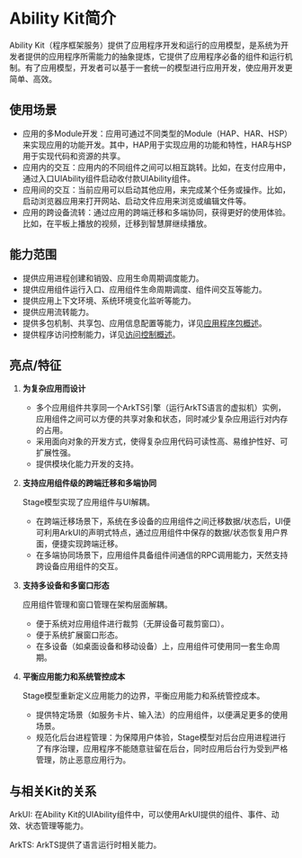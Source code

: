 # Ability Kit简介

Ability Kit（程序框架服务）提供了应用程序开发和运行的应用模型，是系统为开发者提供的应用程序所需能力的抽象提炼，它提供了应用程序必备的组件和运行机制。有了应用模型，开发者可以基于一套统一的模型进行应用开发，使应用开发更简单、高效。

## 使用场景

- 应用的多Module开发：应用可通过不同类型的Module（HAP、HAR、HSP）来实现应用的功能开发。其中，HAP用于实现应用的功能和特性，HAR与HSP用于实现代码和资源的共享。
- 应用内的交互：应用内的不同组件之间可以相互跳转。比如，在支付应用中，通过入口UIAbility组件启动收付款UIAbility组件。
- 应用间的交互：当前应用可以启动其他应用，来完成某个任务或操作。比如，启动浏览器应用来打开网站、启动文件应用来浏览或编辑文件等。
- 应用的跨设备流转：通过应用的跨端迁移和多端协同，获得更好的使用体验。比如，在平板上播放的视频，迁移到智慧屏继续播放。

## 能力范围

- 提供应用进程创建和销毁、应用生命周期调度能力。
- 提供应用组件运行入口、应用组件生命周期调度、组件间交互等能力。
- 提供应用上下文环境、系统环境变化监听等能力。
- 提供应用流转能力。
- 提供多包机制、共享包、应用信息配置等能力，详见[应用程序包概述](../quick-start/application-package-overview.md)。
- 提供程序访问控制能力，详见[访问控制概述](../security/AccessToken/access-token-overview.md)。
<!--RP1-->
<!--RP1End-->

## 亮点/特征

1. **为复杂应用而设计**
   - 多个应用组件共享同一个ArkTS引擎（运行ArkTS语言的虚拟机）实例，应用组件之间可以方便的共享对象和状态，同时减少复杂应用运行对内存的占用。
   - 采用面向对象的开发方式，使得复杂应用代码可读性高、易维护性好、可扩展性强。
   - 提供模块化能力开发的支持。

2. **支持应用组件级的跨端迁移和多端协同**

   Stage模型实现了应用组件与UI解耦。
   - 在跨端迁移场景下，系统在多设备的应用组件之间迁移数据/状态后，UI便可利用ArkUI的声明式特点，通过应用组件中保存的数据/状态恢复用户界面，便捷实现跨端迁移。
   - 在多端协同场景下，应用组件具备组件间通信的RPC调用能力，天然支持跨设备应用组件的交互。

3. **支持多设备和多窗口形态**

   应用组件管理和窗口管理在架构层面解耦。
   - 便于系统对应用组件进行裁剪（无屏设备可裁剪窗口）。
   - 便于系统扩展窗口形态。
   - 在多设备（如桌面设备和移动设备）上，应用组件可使用同一套生命周期。

4. **平衡应用能力和系统管控成本**

   Stage模型重新定义应用能力的边界，平衡应用能力和系统管控成本。
   - 提供特定场景（如服务卡片、输入法）的应用组件，以便满足更多的使用场景。
   - 规范化后台进程管理：为保障用户体验，Stage模型对后台应用进程进行了有序治理，应用程序不能随意驻留在后台，同时应用后台行为受到严格管理，防止恶意应用行为。

## 与相关Kit的关系

ArkUI: 在Ability Kit的UIAbility组件中，可以使用ArkUI提供的组件、事件、动效、状态管理等能力。

ArkTS: ArkTS提供了语言运行时相关能力。



